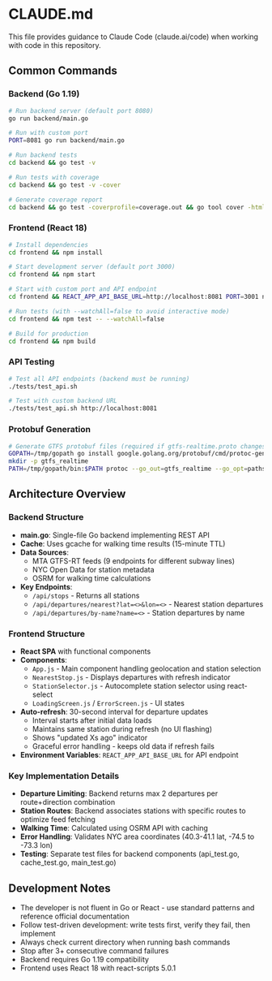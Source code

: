 # CLAUDE.md

This file provides guidance to Claude Code (claude.ai/code) when working with code in this repository.

## Common Commands

### Backend (Go 1.19)
```bash
# Run backend server (default port 8080)
go run backend/main.go

# Run with custom port
PORT=8081 go run backend/main.go

# Run backend tests
cd backend && go test -v

# Run tests with coverage
cd backend && go test -v -cover

# Generate coverage report
cd backend && go test -coverprofile=coverage.out && go tool cover -html=coverage.out
```

### Frontend (React 18)
```bash
# Install dependencies
cd frontend && npm install

# Start development server (default port 3000)
cd frontend && npm start

# Start with custom port and API endpoint
cd frontend && REACT_APP_API_BASE_URL=http://localhost:8081 PORT=3001 npm start

# Run tests (with --watchAll=false to avoid interactive mode)
cd frontend && npm test -- --watchAll=false

# Build for production
cd frontend && npm build
```

### API Testing
```bash
# Test all API endpoints (backend must be running)
./tests/test_api.sh

# Test with custom backend URL
./tests/test_api.sh http://localhost:8081
```

### Protobuf Generation
```bash
# Generate GTFS protobuf files (required if gtfs-realtime.proto changes)
GOPATH=/tmp/gopath go install google.golang.org/protobuf/cmd/protoc-gen-go@v1.28
mkdir -p gtfs_realtime
PATH=/tmp/gopath/bin:$PATH protoc --go_out=gtfs_realtime --go_opt=paths=source_relative gtfs-realtime.proto
```

## Architecture Overview

### Backend Structure
- **main.go**: Single-file Go backend implementing REST API
- **Cache**: Uses gcache for walking time results (15-minute TTL)
- **Data Sources**: 
  - MTA GTFS-RT feeds (9 endpoints for different subway lines)
  - NYC Open Data for station metadata
  - OSRM for walking time calculations
- **Key Endpoints**:
  - `/api/stops` - Returns all stations
  - `/api/departures/nearest?lat=<>&lon=<>` - Nearest station departures
  - `/api/departures/by-name?name=<>` - Station departures by name

### Frontend Structure
- **React SPA** with functional components
- **Components**:
  - `App.js` - Main component handling geolocation and station selection
  - `NearestStop.js` - Displays departures with refresh indicator
  - `StationSelector.js` - Autocomplete station selector using react-select
  - `LoadingScreen.js` / `ErrorScreen.js` - UI states
- **Auto-refresh**: 30-second interval for departure updates
  - Interval starts after initial data loads
  - Maintains same station during refresh (no UI flashing)
  - Shows "updated Xs ago" indicator
  - Graceful error handling - keeps old data if refresh fails
- **Environment Variables**: `REACT_APP_API_BASE_URL` for API endpoint

### Key Implementation Details

- **Departure Limiting**: Backend returns max 2 departures per route+direction combination
- **Station Routes**: Backend associates stations with specific routes to optimize feed fetching
- **Walking Time**: Calculated using OSRM API with caching
- **Error Handling**: Validates NYC area coordinates (40.3-41.1 lat, -74.5 to -73.3 lon)
- **Testing**: Separate test files for backend components (api_test.go, cache_test.go, main_test.go)

## Development Notes

- The developer is not fluent in Go or React - use standard patterns and reference official documentation
- Follow test-driven development: write tests first, verify they fail, then implement
- Always check current directory when running bash commands
- Stop after 3+ consecutive command failures
- Backend requires Go 1.19 compatibility
- Frontend uses React 18 with react-scripts 5.0.1